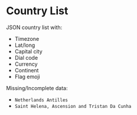 # Country List

JSON country list with:

- Timezone
- Lat/long
- Capital city
- Dial code
- Currency
- Continent
- Flag emoji

Missing/Incomplete data:

- `Netherlands Antilles`
- `Saint Helena, Ascension and Tristan Da Cunha`
